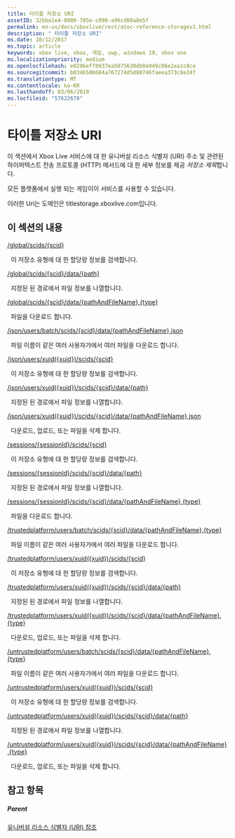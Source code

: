 ```yaml
---
title: 타이틀 저장소 URI
assetID: 32bba1e4-0980-785e-c098-a96cd88a8e5f
permalink: en-us/docs/xboxlive/rest/atoc-reference-storagev2.html
description: " 타이틀 저장소 URI"
ms.date: 10/12/2017
ms.topic: article
keywords: xbox live, xbox, 게임, uwp, windows 10, xbox one
ms.localizationpriority: medium
ms.openlocfilehash: e0296eff0937ea5075630db0e049c86e2ea2c8ce
ms.sourcegitcommit: b034650b684a767274d5d88746faeea373c8e34f
ms.translationtype: MT
ms.contentlocale: ko-KR
ms.lasthandoff: 03/06/2019
ms.locfileid: "57622678"
---
```

# <a name="title-storage-uris"></a>타이틀 저장소 URI
 
이 섹션에서 Xbox Live 서비스에 대 한 유니버설 리소스 식별자 (URI) 주소 및 관련된 하이퍼텍스트 전송 프로토콜 (HTTP) 메서드에 대 한 세부 정보를 제공 *저장소 제목*합니다.
 
모든 플랫폼에서 실행 되는 게임이이 서비스를 사용할 수 있습니다.
 
이러한 Uri는 도메인은 titlestorage.xboxlive.com입니다.
 
<a id="ID4EFB"></a>

 
## <a name="in-this-section"></a>이 섹션의 내용

[/global/scids/{scid}](uri-globalscidsscid.md)

&nbsp;&nbsp;이 저장소 유형에 대 한 할당량 정보를 검색합니다.

[/global/scids/{scid}/data/{path}](uri-globalscidssciddatapath.md)

&nbsp;&nbsp;지정된 된 경로에서 파일 정보를 나열합니다. 

[/global/scids/{scid}/data/{pathAndFileName},{type}](uri-globalscidssciddatapathandfilenametype.md)

&nbsp;&nbsp;파일을 다운로드 합니다.

[/json/users/batch/scids/{scid}/data/{pathAndFileName},json](uri-jsonusersbatchscidssciddatapathandfilenametype.md)

&nbsp;&nbsp;파일 이름이 같은 여러 사용자가에서 여러 파일을 다운로드 합니다.

[/json/users/xuid({xuid})/scids/{scid}](uri-jsonusersxuidscidsscid.md)

&nbsp;&nbsp;이 저장소 유형에 대 한 할당량 정보를 검색합니다.

[/json/users/xuid({xuid})/scids/{scid}/data/{path}](uri-jsonusersxuidscidssciddatapath.md)

&nbsp;&nbsp;지정된 된 경로에서 파일 정보를 나열합니다. 

[/json/users/xuid({xuid})/scids/{scid}/data/{pathAndFileName},json](uri-jsonusersxuidscidssciddatapathandfilenametype.md)

&nbsp;&nbsp;다운로드, 업로드, 또는 파일을 삭제 합니다.

[/sessions/{sessionId}/scids/{scid}](uri-sessionssessionidscidsscid.md)

&nbsp;&nbsp;이 저장소 유형에 대 한 할당량 정보를 검색합니다.

[/sessions/{sessionId}/scids/{scid}/data/{path}](uri-sessionssessionidscidssciddatapath.md)

&nbsp;&nbsp;지정된 된 경로에서 파일 정보를 나열합니다. 

[/sessions/{sessionId}/scids/{scid}/data/{pathAndFileName},{type}](uri-sessionssessionidscidssciddatapathandfilenametype.md)

&nbsp;&nbsp;파일을 다운로드 합니다.

[/trustedplatform/users/batch/scids/{scid}/data/{pathAndFileName},{type}](uri-trustedplatformusersbatchscidssciddatapathandfilenametype.md)

&nbsp;&nbsp;파일 이름이 같은 여러 사용자가에서 여러 파일을 다운로드 합니다.

[/trustedplatform/users/xuid({xuid})/scids/{scid}](uri-trustedplatformusersxuidscidsscid.md)

&nbsp;&nbsp;이 저장소 유형에 대 한 할당량 정보를 검색합니다.

[/trustedplatform/users/xuid({xuid})/scids/{scid}/data/{path}](uri-trustedplatformusersxuidscidssciddatapath.md)

&nbsp;&nbsp;지정된 된 경로에서 파일 정보를 나열합니다. 

[/trustedplatform/users/xuid({xuid})/scids/{scid}/data/{pathAndFileName},{type}](uri-trustedplatformusersxuidscidssciddatapathandfilenametype.md)

&nbsp;&nbsp;다운로드, 업로드, 또는 파일을 삭제 합니다.

[/untrustedplatform/users/batch/scids/{scid}/data/{pathAndFileName},{type}](uri-untrustedplatformusersbatchscidssciddatapathandfilenametype.md)

&nbsp;&nbsp;파일 이름이 같은 여러 사용자가에서 여러 파일을 다운로드 합니다.

[/untrustedplatform/users/xuid({xuid})/scids/{scid}](uri-untrustedplatformusersxuidscidsscid.md)

&nbsp;&nbsp;이 저장소 유형에 대 한 할당량 정보를 검색합니다.

[/untrustedplatform/users/xuid({xuid})/scids/{scid}/data/{path}](uri-untrustedplatformusersxuidscidssciddatapath.md)

&nbsp;&nbsp;지정된 된 경로에서 파일 정보를 나열합니다. 

[/untrustedplatform/users/xuid({xuid})/scids/{scid}/data/{pathAndFileName},{type}](uri-untrustedplatformusersxuidscidssciddatapathandfilenametype.md)

&nbsp;&nbsp;다운로드, 업로드, 또는 파일을 삭제 합니다.
 
<a id="ID4E5C"></a>

 
## <a name="see-also"></a>참고 항목
 
<a id="ID4EAD"></a>

 
##### <a name="parent"></a>Parent 

[유니버설 리소스 식별자 (URI) 참조](../atoc-xboxlivews-reference-uris.md)

   